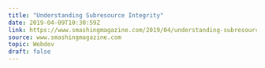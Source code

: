 ```yaml
---
title: "Understanding Subresource Integrity"
date: 2019-04-09T10:30:59Z
link: https://www.smashingmagazine.com/2019/04/understanding-subresource-integrity/
source: www.smashingmagazine.com
topic: Webdev
draft: false
---
```

